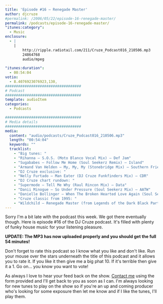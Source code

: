 ```yaml
---
title: 'Episode #16 – Renegade Master'
author: djcruze
#permalink: /2006/05/22/episode-16-renegade-master/
permalink: /podcasts/episode-16-renegade-master/
"itunes:category":
  - Music
enclosure:
  - |
    |
        http://ripple.radiotail.com/211/Cruze_Podcast016_210506.mp3
        24864768
        audio/mpeg
        
"itunes:duration":
  - 00:54:04
votio:
  - 8.4076923076923,130,
###################################
# Podcast
###################################
template: audioItem
categories:
  - Podcasts

###################################
# Media details
###################################
media:
  content: "audio/podcasts/Cruze_Podcast016_210506.mp3"
  length: "00:54:04"
  keywords: ""
  tracklist:
    - "Big tunes: "
    - "Rihanna – S.O.S. (Moto Blanco Vocal Mix) – Def Jam"
    - "Sugababes – Follow Me Home (Soul Seekerz Remix) – Island"
    - "Armand Van Helden – My, My, My (Stonebridge Mix) – Southern Fried Records"
    - "DJ Cruze exclusive: "
    - "Nelly Furtado – Man Eater (DJ Cruze Funkfinders Mix) – CDR"
    - "DJ Cruze chart rundown: "
    - "Supermode – Tell Me Why (Raul Rincon Mix) – Data"
    - "Danii Minogue – So Under Pressure (Soul Seekerz Mix) – AATW"
    - "Danielle Bollinger – When The Broken Hearted Love Again (Soul Seekerz Mix) – EsNtion Records"
    - "Cruze classic from 1995: "
    - "Wildchild – Renegade Master (from Legends of the Dark Black Part II) – Hi-Life Recordings"
---
```

Sorry I'm a bit late with the podcast this week. We got there eventually though. Here is episode #16 of the DJ Cruze podcast. It's filled with plenty of funky house music for your listening pleasure.

**UPDATE: The MP3 has now uploaded properly and you should get the full 54 minutes!**

Don't forget to rate this podcast so I know what you like and don't like. Run your mouse over the stars underneath the title of this podcast and it allows you to rate it. If you like it then give me a big phat 10. If it's terrible then give it a 1. Go on... you know you want to vote!

As always I love to hear your feed back on the show. [Contact me][3] using the form provided and I'll get back to you as soon as I can. I'm always looking for new tunes to play on the show so if you're an up and coming producer who's looking for some exposure then let me know and if I like the tunes, I'll play them.

 [1]: http://ripple.radiotail.com/211/Cruze_Podcast016_210506.mp3
 [2]: http://www.djcruze.co.uk/cms/podcasts/feed/rss2
 [3]: http://www.djcruze.co.uk/cms/contact/
